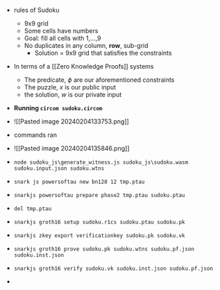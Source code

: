 - rules of Sudoku
	- 9x9 grid
	- Some cells have numbers
	- Goal: fill all cells with 1,...,9
	- No duplicates in any column, **row**, sub-grid
		- Solution = 9x9 grid that satisfies the constraints 
- In terms of a [[Zero Knowledge Proofs]] systems 
	- The predicate, $\phi$ are our aforementioned constraints 
	- The puzzle, $x$ is our public input 
	- the solution, $w$ is our private input 


- **Running `circom sudoku.circom`**
- ![[Pasted image 20240204133753.png]]
- commands ran 
- ![[Pasted image 20240204135846.png]]
- `node sudoku_js\generate_witness.js sudoku_js\sudoku.wasm sudoku.input.json sudoku.wtns`
- `snark js powersoftau new bn128 12 tmp.ptau`
- `snarkjs powersoftau prepare phase2 tmp.ptau sudoku.ptau`
- `del tmp.ptau`
- `snarkjs groth16 setup sudoku.r1cs sudoku.ptau sudoku.pk`
- `snarkjs zkey export verificationkey sudoku.pk sudoku.vk`
- `snarkjs groth16 prove sudoku.pk sudoku.wtns sudoku.pf.json sudoku.inst.json`
- `snarkjs groth16 verify sudoku.vk sudoku.inst.json sudoku.pf.json`
- 